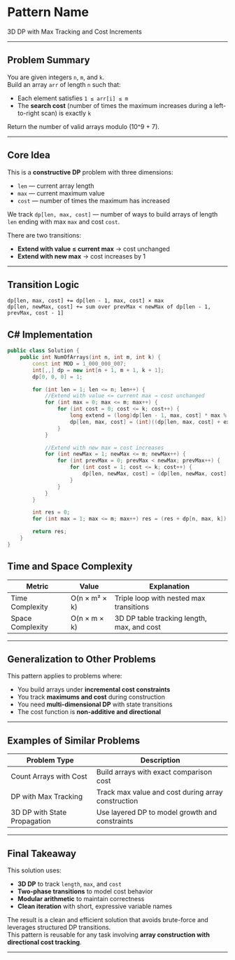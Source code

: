 # Pattern Name  
3D DP with Max Tracking and Cost Increments

---

## Problem Summary

You are given integers `n`, `m`, and `k`.  
Build an array `arr` of length `n` such that:

- Each element satisfies `1 ≤ arr[i] ≤ m`  
- The **search cost** (number of times the maximum increases during a left-to-right scan) is exactly `k`

Return the number of valid arrays modulo \(10^9 + 7\).

---

## Core Idea

This is a **constructive DP** problem with three dimensions:

- `len` — current array length  
- `max` — current maximum value  
- `cost` — number of times the maximum has increased

We track `dp[len, max, cost]` — number of ways to build arrays of length `len` ending with max `max` and cost `cost`.

There are two transitions:

- **Extend with value ≤ current max** → cost unchanged  
- **Extend with new max** → cost increases by 1

---

## Transition Logic

```text
dp[len, max, cost] += dp[len - 1, max, cost] × max
dp[len, newMax, cost] += sum over prevMax < newMax of dp[len - 1, prevMax, cost - 1]
```

## C# Implementation
```cpp
public class Solution {
    public int NumOfArrays(int n, int m, int k) {
        const int MOD = 1_000_000_007;
        int[,,] dp = new int[n + 1, m + 1, k + 1];
        dp[0, 0, 0] = 1;

        for (int len = 1; len <= n; len++) {
            //Extend with value <= current max → cost unchanged
            for (int max = 0; max <= m; max++) {
                for (int cost = 0; cost <= k; cost++) {
                    long extend = (long)dp[len - 1, max, cost] * max % MOD;
                    dp[len, max, cost] = (int)((dp[len, max, cost] + extend) % MOD);
                }
            }

            //Extend with new max = cost increases
            for (int newMax = 1; newMax <= m; newMax++) {
                for (int prevMax = 0; prevMax < newMax; prevMax++) {
                    for (int cost = 1; cost <= k; cost++) {
                        dp[len, newMax, cost] = (dp[len, newMax, cost] + dp[len - 1, prevMax, cost - 1]) % MOD;
                    }
                }
            }
        }

        int res = 0;
        for (int max = 1; max <= m; max++) res = (res + dp[n, max, k]) % MOD;

        return res;
    }
}
```

## Time and Space Complexity

| Metric           | Value         | Explanation                                      |
|------------------|---------------|--------------------------------------------------|
| Time Complexity  | O(n × m² × k) | Triple loop with nested max transitions         |
| Space Complexity | O(n × m × k)  | 3D DP table tracking length, max, and cost      |

---

## Generalization to Other Problems

This pattern applies to problems where:

- You build arrays under **incremental cost constraints**  
- You track **maximums and cost** during construction  
- You need **multi-dimensional DP** with state transitions  
- The cost function is **non-additive and directional**

---

## Examples of Similar Problems

| Problem Type                | Description                                         |
|----------------------------|-----------------------------------------------------|
| Count Arrays with Cost     | Build arrays with exact comparison cost             |
| DP with Max Tracking       | Track max value and cost during array construction  |
| 3D DP with State Propagation | Use layered DP to model growth and constraints     |

---

## Final Takeaway

This solution uses:

- **3D DP** to track `length`, `max`, and `cost`  
- **Two-phase transitions** to model cost behavior  
- **Modular arithmetic** to maintain correctness  
- **Clean iteration** with short, expressive variable names

The result is a clean and efficient solution that avoids brute-force and leverages structured DP transitions.  
This pattern is reusable for any task involving **array construction with directional cost tracking**.



---
